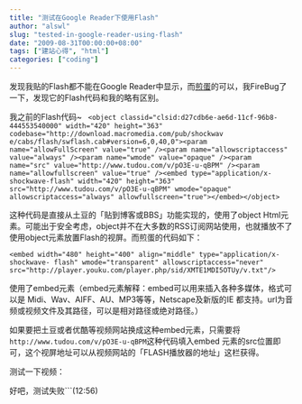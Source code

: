 ```yaml
---
title: "测试在Google Reader下使用Flash"
author: "alswl"
slug: "tested-in-google-reader-using-flash"
date: "2009-08-31T00:00:00+08:00"
tags: ["建站心得", "html"]
categories: ["coding"]
---
```


发现我贴的Flash都不能在Google
Reader中显示，而[煎蛋](http://jandan.net)的可以，我FireBug了一下，发现它的Flash代码和我的略有区别。

我之前的Flash代码~ ` <object classid="clsid:d27cdb6e-ae6d-11cf-96b8-444553540000"
width="420" height="363" codebase="http://download.macromedia.com/pub/shockwav
e/cabs/flash/swflash.cab#version=6,0,40,0"><param name="allowFullScreen"
value="true" /><param name="allowscriptaccess" value="always" /><param
name="wmode" value="opaque" /><param name="src"
value="http://www.tudou.com/v/pO3E-u-qBPM" /><param name="allowfullscreen"
value="true" /><embed type="application/x-shockwave-flash" width="420"
height="363" src="http://www.tudou.com/v/pO3E-u-qBPM" wmode="opaque"
allowscriptaccess="always" allowfullscreen="true"></embed></object>`

这种代码是直接从土豆的「贴到博客或BBS」功能实现的，使用了object
Html元素。可能出于安全考虑，object并不在大多数的RSS订阅网站使用，也就播放不了使用object元素放置Flash的视屏。而煎蛋的代码如下：

`<embed width="480" height="400" align="middle" type="application/x-shockwave-
flash" wmode="transparent" allowscriptaccess="never"
src="http://player.youku.com/player.php/sid/XMTE1MDI5OTUy/v.txt"/>`

使用了embed元素（embed元素解释：embed可以用来插入各种多媒体，格式可以是
Midi、Wav、AIFF、AU、MP3等等，Netscape及新版的IE 都支持。url为音频或视频文件及其路径，可以是相对路径或绝对路径。）

如果要把土豆或者优酷等视频网站换成这种embed元素，只需要将`http://www.tudou.com/v/pO3E-u-qBPM`这种代码填入embed
元素的src位置即可，这个视屏地址可以从视频网站的「FLASH播放器的地址」这栏获得。

测试一下视频：

好吧，测试失败```(12:56)

